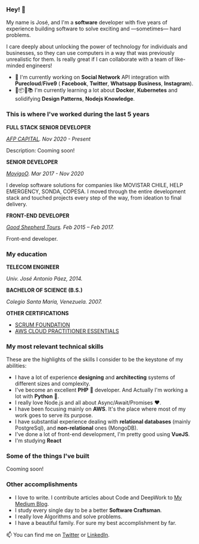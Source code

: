 ### Hey! 👋

My name is José, and I'm a **software** developer with five years of experience building software to solve exciting and —sometimes— hard problems.

I care deeply about unlocking the power of technology for individuals and businesses, so they can use computers in a way that was previously unrealistic for them. Is really great if I can collaborate with a team of like-minded engineers!

- 🔭 I'm currently working on **Social Network** API integration with **Purecloud**/**Five9** ( **Facebook**, **Twitter**, **Whatsapp Business**, **Instagram**).
- 🐳📦🎶📚 I'm currently learning a lot about **Docker**, **Kubernetes** and solidifying **Design Patterns**, **Nodejs Knowledge**.

### This is where I've worked during the last 5 years

**FULL STACK SENIOR DEVELOPER**

_[AFP CAPITAL](https://www.afpcapital.cl/default.html). Nov 2020 - Present_

Description: Cooming soon!

**SENIOR DEVELOPER**

_[MovigoO](https://movigoo.com/). Mar 2017 - Nov 2020_

I develop software solutions for companies like MOVISTAR CHILE, HELP EMERGENCY, SONDA, COPESA. I moved through the entire development stack and touched projects every step of the way, from ideation to final delivery.

**FRONT-END DEVELOPER**

_[Good Shepherd Tours](www.goodshepherdtour.com). Feb 2015 – Feb 2017._

Front-end developer.

### My education

**TELECOM ENGINEER**

_Univ. José Antonio Páez, 2014._

**BACHELOR OF SCIENCE (B.S.)**

_Colegio Santa María, Venezuela. 2007._

**OTHER CERTIFICATIONS**

* [SCRUM FOUNDATION](images/scrum_foundation.png)
* [AWS CLOUD PRACTITIONER ESSENTIALS](images/aws_cloud_practitiones_essentials.png)

### My most relevant technical skills

These are the highlights of the skills I consider to be the keystone of my abilities:

* I have a lot of experience **designing** and **architecting** systems of different sizes and complexity.
* I've become an excellent **PHP** 🐘 developer. And Actually I'm working a lot with **Python** 🐍.
* I really love Node.js and all about Async/Await/Promises ❤️. 
* I have been focusing mainly on **AWS**. It's the place where most of my work goes to serve its purpose.
* I have substantial experience dealing with **relational databases** (mainly PostgreSql), and **non-relational** ones (MongoDB).
* I've done a lot of front-end development, I'm pretty good using **VueJS**.
* I'm studying **React**

### Some of the things I've built

Cooming soon!

### Other accomplishments

* I love to write. I contribute articles about Code and DeepWork to [My Medium Blog](https://medium.com/@jocon16).
* I study every single day to be a better **Software Craftsman**.
* I really love Algorithms and solve problems.
* I have a beautiful family. For sure my best accomplishment by far.

📫  You can find me on [Twitter](https://twitter.com/Jocon16) or [LinkedIn](https://www.linkedin.com/in/jos%C3%A9-contreras-631941102/).


